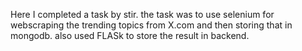 Here I completed a task by stir. the task was to use selenium for webscraping the trending topics from X.com and then storing that in mongodb. also used FLASk to store the result in backend.
